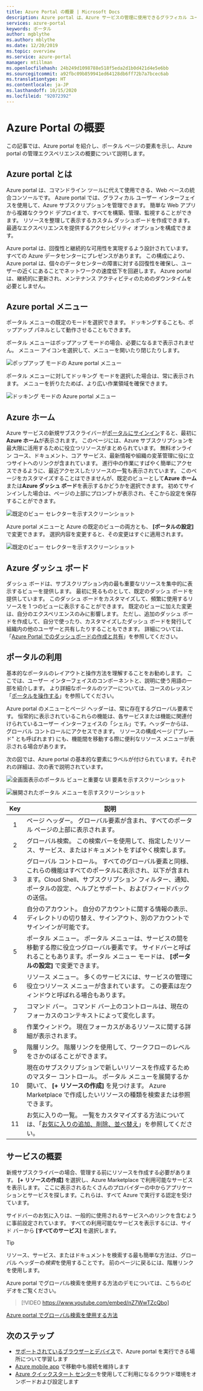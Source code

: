 ```yaml
---
title: Azure Portal の概要 | Microsoft Docs
description: Azure portal は、Azure サービスの管理に使用できるグラフィカル ユーザー インターフェイスです。 Azure portal でリソース間を移動およびリソースを検索する手順について説明します。
services: azure-portal
keywords: ポータル
author: mgblythe
ms.author: mblythe
ms.date: 12/20/2019
ms.topic: overview
ms.service: azure-portal
manager: mtillman
ms.openlocfilehash: 24b249d1098788e518f5eda2d1b0d421d4e5e6bb
ms.sourcegitcommit: a92fbc09b859941ed64128db6ff72b7a7bcec6ab
ms.translationtype: HT
ms.contentlocale: ja-JP
ms.lasthandoff: 10/15/2020
ms.locfileid: "92072392"
---
```

# <a name="azure-portal-overview"></a>Azure Portal の概要

この記事では、Azure portal を紹介し、ポータル ページの要素を示し、Azure portal の管理エクスペリエンスの概要について説明します。

## <a name="what-is-the-azure-portal"></a>Azure portal とは

Azure portal は、コマンドライン ツールに代えて使用できる、Web ベースの統合コンソールです。 Azure portal では、グラフィカル ユーザー インターフェイスを使用して、Azure サブスクリプションを管理できます。 簡単な Web アプリから複雑なクラウド デプロイまで、すべてを構築、管理、監視することができます。 リソースを整理して表示するカスタム ダッシュボードを作成できます。 最適なエクスペリエンスを提供するアクセシビリティ オプションを構成できます。

Azure portal は、回復性と継続的な可用性を実現するよう設計されています。 すべての Azure データセンターにプレゼンスがあります。 この構成により、Azure portal は、個々のデータセンターの障害に対する回復性を確保し、ユーザーの近くにあることでネットワークの速度低下を回避します。 Azure portal は、継続的に更新され、メンテナンス アクティビティのためのダウンタイムを必要としません。

## <a name="azure-portal-menu"></a>Azure portal メニュー

ポータル メニューの既定のモードを選択できます。 ドッキングすることも、ポップアップ パネルとして動作させることもできます。

ポータル メニューはポップアップ モードの場合、必要になるまで表示されません。 メニュー アイコンを選択して、メニューを開いたり閉じたりします。

![ポップアップ モードの Azure portal メニュー](./media/azure-portal-overview/azure-portal-overview-portal-menu-flyout.png)

ポータル メニューに対してドッキング モードを選択した場合は、常に表示されます。 メニューを折りたためば、より広い作業領域を確保できます。

![ドッキング モードの Azure portal メニュー](./media/azure-portal-overview/azure-portal-overview-portal-menu-expandcollapse.png)

## <a name="azure-home"></a>Azure ホーム

Azure サービスの新規サブスクライバーが[ポータルにサインイン](https://portal.azure.com)すると、最初に**Azure ホーム**が表示されます。 このページには、Azure サブスクリプションを最大限に活用するために役立つリソースがまとめられています。 無料オンライン コース、ドキュメント、コア サービス、最新情報や組織の変革管理に役に立つサイトへのリンクが含まれています。 進行中の作業にすばやく簡単にアクセスできるように、最近アクセスしたリソースの一覧も表示されています。 このページをカスタマイズすることはできませんが、既定のビューとして**Azure ホーム**または**Azure ダッシュ ボード**を表示するかどうかを選択できます。 初めてサインインした場合は、ページの上部にプロンプトが表示され、そこから設定を保存することができます。

![既定のビュー セレクターを示すスクリーンショット](./media/azure-portal-overview/azure-portal-default-view.png)

Azure portal メニューと Azure の既定のビューの両方とも、 **[ポータルの設定]** で変更できます。 選択内容を変更すると、その変更はすぐに適用されます。

![既定のビュー セレクターを示すスクリーンショット](./media/azure-portal-overview/azure-portal-overview-portal-settings-menu-home.png)

## <a name="azure-dashboard"></a>Azure ダッシュ ボード

ダッシュ ボードは、サブスクリプション内の最も重要なリソースを集中的に表示するビューを提供します。 最初に見るものとして、既定のダッシュ ボードを提供しています。 このダッシュ ボードをカスタマイズして、頻繁に使用するリソースを 1 つのビューに表示することができます。 既定のビューに加えた変更は、自分のエクスペリエンスのみに影響します。 ただし、追加のダッシュ ボードを作成して、自分で使ったり、カスタマイズしたダッシュ ボードを発行して組織内の他のユーザーと共有したりすることもできます。 詳細については、「[Azure Portal でのダッシュボードの作成と共有](../azure-portal/azure-portal-dashboards.md)」を参照してください。

## <a name="getting-around-the-portal"></a>ポータルの利用

基本的なポータルのレイアウトと操作方法を理解することをお勧めします。 ここでは、ユーザー インターフェイスのコンポーネントと、説明に使う用語の一部を紹介します。 より詳細なポータルのツアーについては、コースのレッスン「[ポータルを操作する](/learn/modules/tour-azure-portal/3-navigate-the-portal)」を参照してください。

Azure portal のメニューとページ ヘッダーは、常に存在するグローバル要素です。 恒常的に表示されているこれらの機能は、各サービスまたは機能に関連付けられているユーザー インターフェイスの「シェル」です。ヘッダーからは、グローバル コントロールにアクセスできます。 リソースの構成ページ ("ブレード" とも呼ばれます) にも、機能間を移動する際に便利なリソース メニューが表示される場合があります。

次の図では、Azure portal の基本的な要素にラベルが付けられています。それぞれの詳細は、次の表で説明されています。

![全画面表示のポータル ビューと重要な UI 要素を示すスクリーンショット](./media/azure-portal-overview/azure-portal-overview-portal-callouts.png)

![展開されたポータル メニューを示すスクリーンショット](./media/azure-portal-overview/azure-portal-overview-portal-menu-callouts.png)

|Key|説明
|:---:|---|
|1|ページ ヘッダー。 グローバル要素が含まれ、すべてのポータル ページの上部に表示されます。|
|2| グローバル検索。 この検索バーを使用して、指定したリソース、サービス、またはドキュメントをすばやく検索します。|
|3|グローバル コントロール。 すべてのグローバル要素と同様、これらの機能はすべてのポータルに表示され、以下が含まれます。Cloud Shell、サブスクリプション フィルター、通知、ポータルの設定、ヘルプとサポート、およびフィードバックの送信。|
|4|自分のアカウント。 自分のアカウントに関する情報の表示、ディレクトリの切り替え、サインアウト、別のアカウントでサインインが可能です。|
|5|ポータル メニュー。 ポータル メニューは、サービスの間を移動する際に役立つグローバル要素です。 サイドバーと呼ばれることもあります。ポータル メニュー モードは、 **[ポータルの設定]** で変更できます。|
|6|リソース メニュー。 多くのサービスには、サービスの管理に役立つリソース メニューが含まれています。 この要素は左ウィンドウと呼ばれる場合もあります。|
|7|コマンド バー。 コマンド バー上のコントロールは、現在のフォーカスのコンテキストによって変化します。|
|8|作業ウィンドウ。  現在フォーカスがあるリソースに関する詳細が表示されます。|
|9|階層リンク。 階層リンクを使用して、ワークフローのレベルをさかのぼることができます。|
|10|現在のサブスクリプションで新しいリソースを作成するためのマスター コントロール。 ポータル メニューを展開するか開いて、 **[+ リソースの作成]** を見つけます。 Azure Marketplace で作成したいリソースの種類を検索または参照できます。|
|11|お気に入りの一覧。 一覧をカスタマイズする方法については、「[お気に入りの追加、削除、並べ替え](../azure-portal/azure-portal-add-remove-sort-favorites.md)」を参照してください。|

## <a name="get-started-with-services"></a>サービスの概要

新規サブスクライバーの場合、管理する前にリソースを作成する必要があります。 **[+ リソースの作成]** を選択し、Azure Marketplace で利用可能なサービスを表示します。 ここに表示されるたくさんのプロバイダーの中からアプリケーションとサービスを探します。これらは、すべて Azure で実行する認定を受けています。

サイドバーのお気に入りは、一般的に使用されるサービスへのリンクを含むように事前設定されています。  すべての利用可能なサービスを表示するには、サイド バーから **[すべてのサービス]** を選択します。

> [!TIP]
> リソース、サービス、またはドキュメントを検索する最も簡単な方法は、グローバル ヘッダーの*検索*を使用することです。 前のページに戻るには、階層リンクを使用します。
>
Azure portal でグローバル検索を使用する方法のデモについては、こちらのビデオをご覧ください。


> [!VIDEO https://www.youtube.com/embed/nZ7WwTZcQbo]

[Azure portal でグローバル検索を使用する方法](https://www.youtube.com/watch?v=nZ7WwTZcQbo)

## <a name="next-steps"></a>次のステップ

* [サポートされているブラウザーとデバイス](../azure-portal/azure-portal-supported-browsers-devices.md)で、Azure portal を実行できる場所について学習します
* [Azure mobile app](https://azure.microsoft.com/features/azure-portal/mobile-app/) で移動中も接続を維持します
* [Azure クイックスタート センター](../azure-portal/azure-portal-quickstart-center.md)を使用してご利用になるクラウド環境をオンボードおよび設定します